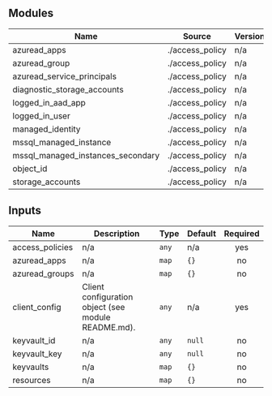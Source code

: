 <!-- BEGIN_TF_DOCS -->


## Modules

| Name | Source | Version |
|------|--------|---------|
| azuread\_apps | ./access_policy | n/a |
| azuread\_group | ./access_policy | n/a |
| azuread\_service\_principals | ./access_policy | n/a |
| diagnostic\_storage\_accounts | ./access_policy | n/a |
| logged\_in\_aad\_app | ./access_policy | n/a |
| logged\_in\_user | ./access_policy | n/a |
| managed\_identity | ./access_policy | n/a |
| mssql\_managed\_instance | ./access_policy | n/a |
| mssql\_managed\_instances\_secondary | ./access_policy | n/a |
| object\_id | ./access_policy | n/a |
| storage\_accounts | ./access_policy | n/a |

## Inputs

| Name | Description | Type | Default | Required |
|------|-------------|------|---------|:--------:|
| access\_policies | n/a | `any` | n/a | yes |
| azuread\_apps | n/a | `map` | `{}` | no |
| azuread\_groups | n/a | `map` | `{}` | no |
| client\_config | Client configuration object (see module README.md). | `any` | n/a | yes |
| keyvault\_id | n/a | `any` | `null` | no |
| keyvault\_key | n/a | `any` | `null` | no |
| keyvaults | n/a | `map` | `{}` | no |
| resources | n/a | `map` | `{}` | no |
<!-- END_TF_DOCS -->